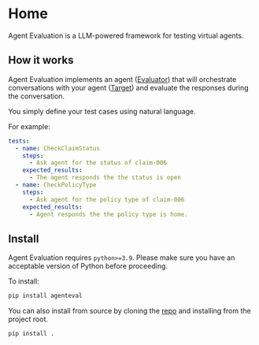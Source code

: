 # Home

Agent Evaluation is a LLM-powered framework for testing virtual agents.

## How it works

Agent Evaluation implements an agent ([Evaluator](./evaluators/index.md)) that will orchestrate conversations with your agent ([Target](./targets/index.md)) and evaluate the responses during the conversation.

You simply define your test cases using natural language.

For example:

```yaml
tests:
  - name: CheckClaimStatus
    steps:
      - Ask agent for the status of claim-006
    expected_results:
      - The agent responds the the status is open
  - name: CheckPolicyType
    steps:
      - Ask agent for the policy type of claim-006
    expected_results:
      - Agent responds the the policy type is home.
```

## Install

Agent Evaluation requires `python>=3.9`. Please make sure you have an acceptable version of Python before proceeding.

To install:

```bash
pip install agenteval
```

You can also install from source by cloning the [repo](https://github.com/awslabs/agent-evaluation) and installing from the project root.

```bash
pip install .
```
